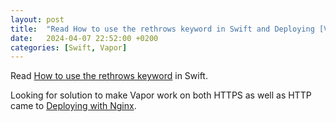 ```yaml
---
layout: post
title:  "Read How to use the rethrows keyword in Swift and Deploying [Vapor] with Nginx"
date:   2024-04-07 22:52:00 +0200
categories: [Swift, Vapor]
---
```

Read [How to use the rethrows keyword](https://www.hackingwithswift.com/example-code/language/how-to-use-the-rethrows-keyword) in Swift.

Looking for solution to make Vapor work on both HTTPS as well as HTTP came to [Deploying with Nginx](https://docs.vapor.codes/deploy/nginx/).
